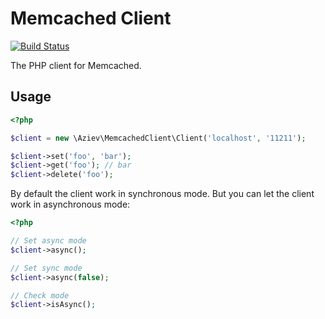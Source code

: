 # Memcached Client

[![Build Status](https://travis-ci.org/aziev/php-memcached-client.svg?branch=master)](https://travis-ci.org/aziev/php-memcached-client)

The PHP client for Memcached.

## Usage

```php
<?php

$client = new \Aziev\MemcachedClient\Client('localhost', '11211');

$client->set('foo', 'bar');
$client->get('foo'); // bar
$client->delete('foo');
```

By default the client work in synchronous mode. But you can let the client work in asynchronous mode:

```php
<?php

// Set async mode
$client->async();

// Set sync mode
$client->async(false);

// Check mode
$client->isAsync();

```